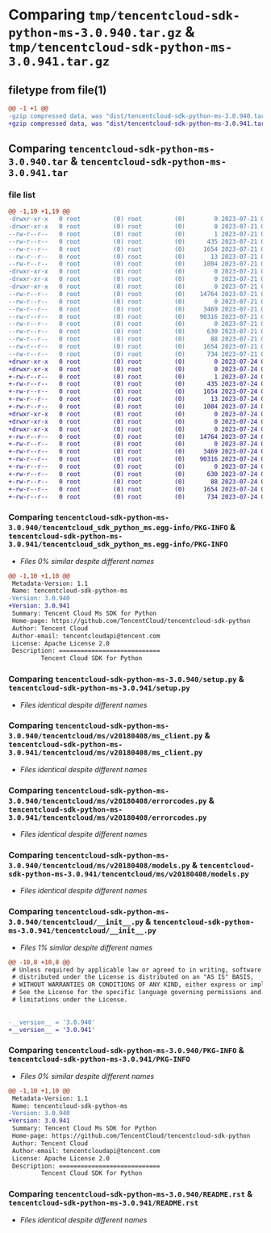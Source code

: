 # Comparing `tmp/tencentcloud-sdk-python-ms-3.0.940.tar.gz` & `tmp/tencentcloud-sdk-python-ms-3.0.941.tar.gz`

## filetype from file(1)

```diff
@@ -1 +1 @@
-gzip compressed data, was "dist/tencentcloud-sdk-python-ms-3.0.940.tar", last modified: Fri Jul 21 00:46:35 2023, max compression
+gzip compressed data, was "dist/tencentcloud-sdk-python-ms-3.0.941.tar", last modified: Mon Jul 24 00:40:49 2023, max compression
```

## Comparing `tencentcloud-sdk-python-ms-3.0.940.tar` & `tencentcloud-sdk-python-ms-3.0.941.tar`

### file list

```diff
@@ -1,19 +1,19 @@
-drwxr-xr-x   0 root         (0) root         (0)        0 2023-07-21 00:46:35.000000 tencentcloud-sdk-python-ms-3.0.940/
-drwxr-xr-x   0 root         (0) root         (0)        0 2023-07-21 00:46:35.000000 tencentcloud-sdk-python-ms-3.0.940/tencentcloud_sdk_python_ms.egg-info/
--rw-r--r--   0 root         (0) root         (0)        1 2023-07-21 00:46:35.000000 tencentcloud-sdk-python-ms-3.0.940/tencentcloud_sdk_python_ms.egg-info/dependency_links.txt
--rw-r--r--   0 root         (0) root         (0)      435 2023-07-21 00:46:35.000000 tencentcloud-sdk-python-ms-3.0.940/tencentcloud_sdk_python_ms.egg-info/SOURCES.txt
--rw-r--r--   0 root         (0) root         (0)     1654 2023-07-21 00:46:35.000000 tencentcloud-sdk-python-ms-3.0.940/tencentcloud_sdk_python_ms.egg-info/PKG-INFO
--rw-r--r--   0 root         (0) root         (0)       13 2023-07-21 00:46:35.000000 tencentcloud-sdk-python-ms-3.0.940/tencentcloud_sdk_python_ms.egg-info/top_level.txt
--rw-r--r--   0 root         (0) root         (0)     1004 2023-07-21 00:46:35.000000 tencentcloud-sdk-python-ms-3.0.940/setup.py
-drwxr-xr-x   0 root         (0) root         (0)        0 2023-07-21 00:46:35.000000 tencentcloud-sdk-python-ms-3.0.940/tencentcloud/
-drwxr-xr-x   0 root         (0) root         (0)        0 2023-07-21 00:46:35.000000 tencentcloud-sdk-python-ms-3.0.940/tencentcloud/ms/
-drwxr-xr-x   0 root         (0) root         (0)        0 2023-07-21 00:46:35.000000 tencentcloud-sdk-python-ms-3.0.940/tencentcloud/ms/v20180408/
--rw-r--r--   0 root         (0) root         (0)    14764 2023-07-21 00:46:35.000000 tencentcloud-sdk-python-ms-3.0.940/tencentcloud/ms/v20180408/ms_client.py
--rw-r--r--   0 root         (0) root         (0)        0 2023-07-21 00:46:35.000000 tencentcloud-sdk-python-ms-3.0.940/tencentcloud/ms/v20180408/__init__.py
--rw-r--r--   0 root         (0) root         (0)     3469 2023-07-21 00:46:35.000000 tencentcloud-sdk-python-ms-3.0.940/tencentcloud/ms/v20180408/errorcodes.py
--rw-r--r--   0 root         (0) root         (0)    90316 2023-07-21 00:46:35.000000 tencentcloud-sdk-python-ms-3.0.940/tencentcloud/ms/v20180408/models.py
--rw-r--r--   0 root         (0) root         (0)        0 2023-07-21 00:46:35.000000 tencentcloud-sdk-python-ms-3.0.940/tencentcloud/ms/__init__.py
--rw-r--r--   0 root         (0) root         (0)      630 2023-07-21 00:46:35.000000 tencentcloud-sdk-python-ms-3.0.940/tencentcloud/__init__.py
--rw-r--r--   0 root         (0) root         (0)       88 2023-07-21 00:46:35.000000 tencentcloud-sdk-python-ms-3.0.940/setup.cfg
--rw-r--r--   0 root         (0) root         (0)     1654 2023-07-21 00:46:35.000000 tencentcloud-sdk-python-ms-3.0.940/PKG-INFO
--rw-r--r--   0 root         (0) root         (0)      734 2023-07-21 00:46:35.000000 tencentcloud-sdk-python-ms-3.0.940/README.rst
+drwxr-xr-x   0 root         (0) root         (0)        0 2023-07-24 00:40:49.000000 tencentcloud-sdk-python-ms-3.0.941/
+drwxr-xr-x   0 root         (0) root         (0)        0 2023-07-24 00:40:49.000000 tencentcloud-sdk-python-ms-3.0.941/tencentcloud_sdk_python_ms.egg-info/
+-rw-r--r--   0 root         (0) root         (0)        1 2023-07-24 00:40:49.000000 tencentcloud-sdk-python-ms-3.0.941/tencentcloud_sdk_python_ms.egg-info/dependency_links.txt
+-rw-r--r--   0 root         (0) root         (0)      435 2023-07-24 00:40:49.000000 tencentcloud-sdk-python-ms-3.0.941/tencentcloud_sdk_python_ms.egg-info/SOURCES.txt
+-rw-r--r--   0 root         (0) root         (0)     1654 2023-07-24 00:40:49.000000 tencentcloud-sdk-python-ms-3.0.941/tencentcloud_sdk_python_ms.egg-info/PKG-INFO
+-rw-r--r--   0 root         (0) root         (0)       13 2023-07-24 00:40:49.000000 tencentcloud-sdk-python-ms-3.0.941/tencentcloud_sdk_python_ms.egg-info/top_level.txt
+-rw-r--r--   0 root         (0) root         (0)     1004 2023-07-24 00:40:49.000000 tencentcloud-sdk-python-ms-3.0.941/setup.py
+drwxr-xr-x   0 root         (0) root         (0)        0 2023-07-24 00:40:49.000000 tencentcloud-sdk-python-ms-3.0.941/tencentcloud/
+drwxr-xr-x   0 root         (0) root         (0)        0 2023-07-24 00:40:49.000000 tencentcloud-sdk-python-ms-3.0.941/tencentcloud/ms/
+drwxr-xr-x   0 root         (0) root         (0)        0 2023-07-24 00:40:49.000000 tencentcloud-sdk-python-ms-3.0.941/tencentcloud/ms/v20180408/
+-rw-r--r--   0 root         (0) root         (0)    14764 2023-07-24 00:40:49.000000 tencentcloud-sdk-python-ms-3.0.941/tencentcloud/ms/v20180408/ms_client.py
+-rw-r--r--   0 root         (0) root         (0)        0 2023-07-24 00:40:49.000000 tencentcloud-sdk-python-ms-3.0.941/tencentcloud/ms/v20180408/__init__.py
+-rw-r--r--   0 root         (0) root         (0)     3469 2023-07-24 00:40:49.000000 tencentcloud-sdk-python-ms-3.0.941/tencentcloud/ms/v20180408/errorcodes.py
+-rw-r--r--   0 root         (0) root         (0)    90316 2023-07-24 00:40:49.000000 tencentcloud-sdk-python-ms-3.0.941/tencentcloud/ms/v20180408/models.py
+-rw-r--r--   0 root         (0) root         (0)        0 2023-07-24 00:40:49.000000 tencentcloud-sdk-python-ms-3.0.941/tencentcloud/ms/__init__.py
+-rw-r--r--   0 root         (0) root         (0)      630 2023-07-24 00:40:49.000000 tencentcloud-sdk-python-ms-3.0.941/tencentcloud/__init__.py
+-rw-r--r--   0 root         (0) root         (0)       88 2023-07-24 00:40:49.000000 tencentcloud-sdk-python-ms-3.0.941/setup.cfg
+-rw-r--r--   0 root         (0) root         (0)     1654 2023-07-24 00:40:49.000000 tencentcloud-sdk-python-ms-3.0.941/PKG-INFO
+-rw-r--r--   0 root         (0) root         (0)      734 2023-07-24 00:40:49.000000 tencentcloud-sdk-python-ms-3.0.941/README.rst
```

### Comparing `tencentcloud-sdk-python-ms-3.0.940/tencentcloud_sdk_python_ms.egg-info/PKG-INFO` & `tencentcloud-sdk-python-ms-3.0.941/tencentcloud_sdk_python_ms.egg-info/PKG-INFO`

 * *Files 0% similar despite different names*

```diff
@@ -1,10 +1,10 @@
 Metadata-Version: 1.1
 Name: tencentcloud-sdk-python-ms
-Version: 3.0.940
+Version: 3.0.941
 Summary: Tencent Cloud Ms SDK for Python
 Home-page: https://github.com/TencentCloud/tencentcloud-sdk-python
 Author: Tencent Cloud
 Author-email: tencentcloudapi@tencent.com
 License: Apache License 2.0
 Description: ============================
         Tencent Cloud SDK for Python
```

### Comparing `tencentcloud-sdk-python-ms-3.0.940/setup.py` & `tencentcloud-sdk-python-ms-3.0.941/setup.py`

 * *Files identical despite different names*

### Comparing `tencentcloud-sdk-python-ms-3.0.940/tencentcloud/ms/v20180408/ms_client.py` & `tencentcloud-sdk-python-ms-3.0.941/tencentcloud/ms/v20180408/ms_client.py`

 * *Files identical despite different names*

### Comparing `tencentcloud-sdk-python-ms-3.0.940/tencentcloud/ms/v20180408/errorcodes.py` & `tencentcloud-sdk-python-ms-3.0.941/tencentcloud/ms/v20180408/errorcodes.py`

 * *Files identical despite different names*

### Comparing `tencentcloud-sdk-python-ms-3.0.940/tencentcloud/ms/v20180408/models.py` & `tencentcloud-sdk-python-ms-3.0.941/tencentcloud/ms/v20180408/models.py`

 * *Files identical despite different names*

### Comparing `tencentcloud-sdk-python-ms-3.0.940/tencentcloud/__init__.py` & `tencentcloud-sdk-python-ms-3.0.941/tencentcloud/__init__.py`

 * *Files 1% similar despite different names*

```diff
@@ -10,8 +10,8 @@
 # Unless required by applicable law or agreed to in writing, software
 # distributed under the License is distributed on an "AS IS" BASIS,
 # WITHOUT WARRANTIES OR CONDITIONS OF ANY KIND, either express or implied.
 # See the License for the specific language governing permissions and
 # limitations under the License.
 
 
-__version__ = '3.0.940'
+__version__ = '3.0.941'
```

### Comparing `tencentcloud-sdk-python-ms-3.0.940/PKG-INFO` & `tencentcloud-sdk-python-ms-3.0.941/PKG-INFO`

 * *Files 0% similar despite different names*

```diff
@@ -1,10 +1,10 @@
 Metadata-Version: 1.1
 Name: tencentcloud-sdk-python-ms
-Version: 3.0.940
+Version: 3.0.941
 Summary: Tencent Cloud Ms SDK for Python
 Home-page: https://github.com/TencentCloud/tencentcloud-sdk-python
 Author: Tencent Cloud
 Author-email: tencentcloudapi@tencent.com
 License: Apache License 2.0
 Description: ============================
         Tencent Cloud SDK for Python
```

### Comparing `tencentcloud-sdk-python-ms-3.0.940/README.rst` & `tencentcloud-sdk-python-ms-3.0.941/README.rst`

 * *Files identical despite different names*

